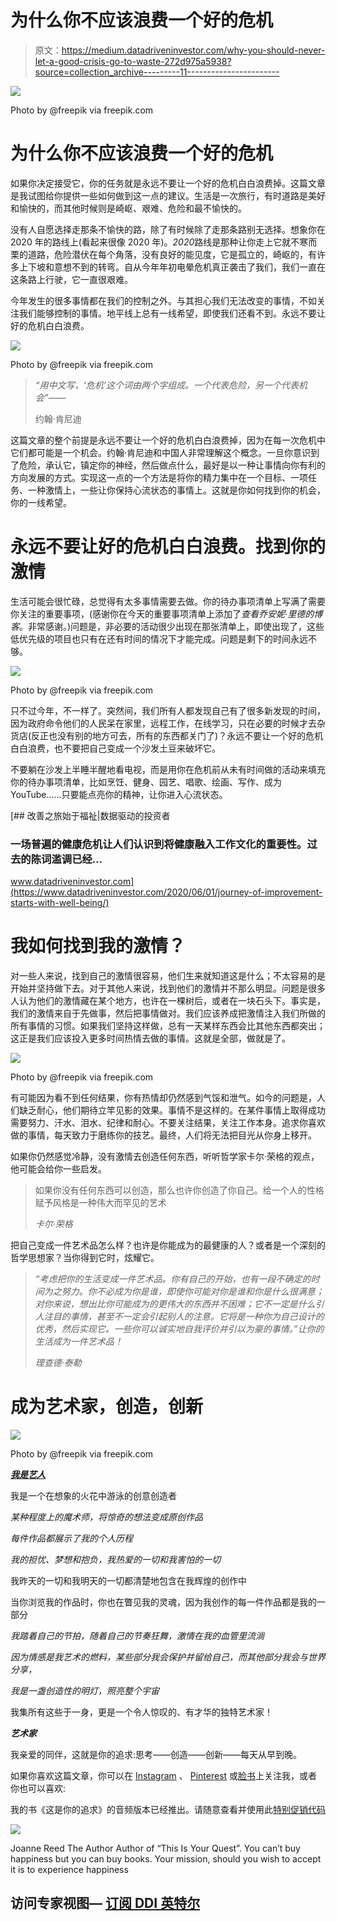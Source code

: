 # 为什么你不应该浪费一个好的危机

> 原文：<https://medium.datadriveninvestor.com/why-you-should-never-let-a-good-crisis-go-to-waste-272d975a5938?source=collection_archive---------11----------------------->

![](img/57848309b94a4352498b6cc6e73e3aee.png)

Photo by @freepik via freepik.com

# 为什么你不应该浪费一个好的危机

如果你决定接受它，你的任务就是永远不要让一个好的危机白白浪费掉。这篇文章是我试图给你提供一些如何做到这一点的建议。生活是一次旅行，有时道路是美好和愉快的，而其他时候则是崎岖、艰难、危险和最不愉快的。

没有人自愿选择走那条不愉快的路，除了有时候除了走那条路别无选择。想象你在 2020 年的路线上(看起来很像 2020 年)。*2020*路线是那种让你走上它就不寒而栗的道路，危险潜伏在每个角落，没有良好的能见度，它是孤立的，崎岖的，有许多上下坡和意想不到的转弯。自从今年年初电晕危机真正袭击了我们，我们一直在这条路上行驶，它一直很艰难。

今年发生的很多事情都在我们的控制之外。与其担心我们无法改变的事情，不如关注我们能够控制的事情。地平线上总有一线希望，即使我们还看不到。永远不要让好的危机白白浪费。

![](img/5bb4e486cec7aed85f2ac63c01abc14f.png)

Photo by @freepik via freepik.com

> *“用中文写，‘危机’这个词由两个字组成。一个代表危险，另一个代表机会”——*
> 
> 约翰·肯尼迪

这篇文章的整个前提是永远不要让一个好的危机白白浪费掉，因为在每一次危机中它们都可能是一个机会。约翰·肯尼迪和中国人非常理解这个概念。一旦你意识到了危险，承认它，镇定你的神经，然后做点什么，最好是以一种让事情向你有利的方向发展的方式。实现这一点的一个方法是将你的精力集中在一个目标、一项任务、一种激情上，一些让你保持心流状态的事情上。这就是你如何找到你的机会，你的一线希望。

# 永远不要让好的危机白白浪费。找到你的激情

生活可能会很忙碌，总觉得有太多事情需要去做。你的待办事项清单上写满了需要你关注的重要事项，(感谢你在今天的重要事项清单上添加了*查看乔安妮·里德的博客*。非常感谢。)问题是，非必要的活动很少出现在那张清单上，即使出现了，这些低优先级的项目也只有在还有时间的情况下才能完成。问题是剩下的时间永远不够。

![](img/136ee78692bde0227a0df9cff5c07522.png)

Photo by @freepik via freepik.com

只不过今年，不一样了。突然间，我们所有人都发现自己有了很多新发现的时间，因为政府命令他们的人民呆在家里，远程工作，在线学习，只在必要的时候才去杂货店(反正也没有别的地方可去，所有的东西都关门了)？永远不要让一个好的危机白白浪费，也不要把自己变成一个沙发土豆来破坏它。

不要躺在沙发上半睡半醒地看电视，而是用你在危机前从未有时间做的活动来填充你的待办事项清单，比如烹饪、健身、园艺、唱歌、绘画、写作、成为 YouTube……只要能点亮你的精神，让你进入心流状态。

[](https://www.datadriveninvestor.com/2020/06/01/journey-of-improvement-starts-with-well-being/) [## 改善之旅始于福祉|数据驱动的投资者

### 一场普遍的健康危机让人们认识到将健康融入工作文化的重要性。过去的陈词滥调已经…

www.datadriveninvestor.com](https://www.datadriveninvestor.com/2020/06/01/journey-of-improvement-starts-with-well-being/) 

# 我如何找到我的激情？

对一些人来说，找到自己的激情很容易，他们生来就知道这是什么；不太容易的是开始并坚持做下去。对于其他人来说，找到他们的激情并不那么明显。问题是很多人认为他们的激情藏在某个地方，也许在一棵树后，或者在一块石头下。事实是，我们的激情来自于先做事，然后把事情做对。我们应该养成把激情注入我们所做的所有事情的习惯。如果我们坚持这样做，总有一天某样东西会比其他东西都突出；这正是我们应该投入更多时间热情去做的事情。这就是全部，做就是了。

![](img/0c3ac66fcb21e9e56d71d00b3a4c0fef.png)

Photo by @freepik via freepik.com

有可能因为看不到任何结果，你有热情却仍然感到气馁和泄气。如今的问题是，人们缺乏耐心，他们期待立竿见影的效果。事情不是这样的。在某件事情上取得成功需要努力、汗水、泪水、纪律和耐心。不要关注结果，关注工作本身。追求你喜欢做的事情，每天致力于磨练你的技艺。最终，人们将无法把目光从你身上移开。

如果你仍然感觉冷静，没有激情去创造任何东西，听听哲学家卡尔·荣格的观点，他可能会给你一些启发。

> 如果你没有任何东西可以创造，那么也许你创造了你自己。给一个人的性格赋予风格是一种伟大而罕见的艺术
> 
> *卡尔·荣格*

把自己变成一件艺术品怎么样？也许是你能成为的最健康的人？或者是一个深刻的哲学思想家？当你得到它时，炫耀它。

> *“考虑把你的生活变成一件艺术品。你有自己的开始，也有一段不确定的时间为之努力。你不必成为你是谁，即使你可能对你是谁和你是什么很满意；对你来说，想出比你可能成为的更伟大的东西并不困难；它不一定是什么引人注目的事情，甚至不一定会引起别人的注意。它将是一种你为自己设计的优秀，然后实现它。一些你可以诚实地自我评价并引以为豪的事情。”让你的生活成为一件艺术品！*
> 
> *理查德·泰勒*

# 成为艺术家，创造，创新

![](img/0d8e0158d97ee1eda6daf2e908792529.png)

Photo by @freepik via freepik.com

[***我是艺人***](https://www.youtube.com/watch?v=MErePZPtvbY&t=3s)

我是一个在想象的火花中游泳的创意创造者

*某种程度上的魔术师，将惊奇的想法变成原创作品*

*每件作品都展示了我的个人历程*

*我的担忧、梦想和抱负，我热爱的一切和我害怕的一切*

我昨天的一切和我明天的一切都清楚地包含在我辉煌的创作中

当你浏览我的作品时，你也在瞥见我的灵魂，因为我创作的每一件作品都是我的一部分

*我踏着自己的节拍，随着自己的节奏狂舞，激情在我的血管里流淌*

*因为情感是我艺术的燃料，某些部分我会保护并留给自己，而其他部分我会与世界分享，*

*我是一盏创造性的明灯，照亮整个宇宙*

我集所有这些于一身，更是一个令人惊叹的、有才华的独特艺术家！

***艺术家***

我亲爱的同伴，这就是你的追求:思考——创造——创新——每天从早到晚。

如果你喜欢这篇文章，你可以在 [Instagram](https://www.instagram.com/author_joanne_reed/) 、 [Pinterest](https://www.pinterest.co.kr/rlreed71/) 或[脸书](https://www.facebook.com/AuthorJoanneReed/)上关注我，或者你也可以喜欢:

我的书《这是你的追求》的音频版本已经推出。请随意查看并使用此[特别促销代码](https://www.audible.com/pd/B08LJQJWRW/?source_code=AUDFPWS0223189MWT-BK-ACX0-219667&ref=acx_bty_BK_ACX0_219667_rh_us)

![](img/bdc2c151bdd6bc03640bd3916f25d9e6.png)

Joanne Reed The Author
Author of “This Is Your Quest”. You can’t buy happiness but you can buy books. Your mission, should you wish to accept it is to experience happiness

## 访问专家视图— [订阅 DDI 英特尔](https://datadriveninvestor.com/ddi-intel)